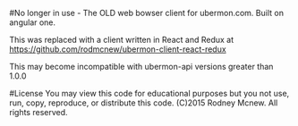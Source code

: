 #No longer in use - The OLD web bowser client for ubermon.com. Built on angular one.

This was replaced with a client written in React and Redux at https://github.com/rodmcnew/ubermon-client-react-redux

This may become incompatible with ubermon-api versions greater than 1.0.0

#License
You may view this code for educational purposes but you not use, run, copy, reproduce, or distribute this code.
(C)2015 Rodney Mcnew. All rights reserved.
